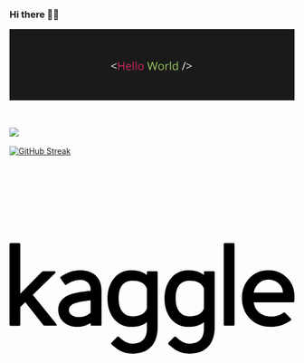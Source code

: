 ### Hi there 👋✨

![](https://raw.githubusercontent.com/AashimaAhuja/AashimaAhuja/main/images/banner.png)


<p align="left">
<a href="http://linkedin.com/in/mohamedsaadmoustafa" target="blank"><img align="center" src="https://cliply.co/wp-content/uploads/2021/02/372102050_LINKEDIN_ICON_TRANSPARENT_1080.gif" alt="" height="30" /></a><a href="https://kaggle.com/iimohamedsaad" target="blank"><img align="center" src="https://assets.datacamp.com/production/course_835/shields/original/kaggle-scripts-design_datacamp.png?1477576468" alt="" height="30" /></a><a href="@mohamedsaadmoustafa@gmail.com" target="blank"><img align="center" src="https://www.shareicon.net/data/512x512/2017/03/20/881283_social-media-icon_512x512.png" alt="" height="30" /></a>
</p>
<img src="https://github-readme-stats.vercel.app/api?username=mohamedsaadmoustafa&show_icons=true&theme=ADD_THEME_HERE" width="400">

[![GitHub Streak](https://github-readme-streak-stats.herokuapp.com?user=mohamedsaadmoustafa&theme=dark&hide_border=true&date_format=M%20j%5B%2C%20Y%5D&background=16171E00)](https://git.io/streak-stats)
<svg role="img" viewBox="0 0 24 24" xmlns="http://www.w3.org/2000/svg"><title>Kaggle</title><path d="M.1025 7.3475c-.0681 0-.1022.0341-.1022.102v6.752c0 .0681.034.1022.1022.1022h.7049c.068 0 .1022-.034.1022-.1023v-1.481l.4187-.3985 1.5016 1.91c.041.0477.0884.0716.143.0716h.9091c.0476 0 .0748-.0135.0817-.0407.0135-.041.0066-.075-.0206-.1023l-1.9816-2.4618 1.9002-1.8384c.0204-.0205.0237-.051.01-.092-.0137-.0339-.0408-.051-.0816-.051h-.9398c-.0477 0-.0953.024-.143.0716L.9096 11.607V7.4496c0-.0679-.0342-.102-.1022-.102zm18.0417 0c-.068 0-.102.0341-.102.102v6.752c0 .0681.034.102.102.102h.705c.068 0 .102-.034.102-.102v-6.752c0-.068-.034-.102-.102-.102zM5.961 9.6254c-.5653 0-1.11.1806-1.6343.5415-.0545.0545-.0648.102-.0307.143l.3676.5208c.0272.0477.0717.0545.133.0204.3948-.2722.783-.4086 1.1644-.4086.2927 0 .5158.0886.669.2656.1532.1771.2197.3917.1992.6436-.6606.0681-1.1545.1495-1.4813.245-.8308.2383-1.2461.6913-1.2461 1.3586 0 .4222.1533.7695.4598 1.0419.3132.2654.6845.3982 1.1134.3982.4698 0 .8545-.1125 1.1542-.3372v.1432c0 .0682.0374.102.1123.102h.7048c.068 0 .102-.0338.102-.102V11.372c0-.6604-.2245-1.1406-.6739-1.4403-.3065-.2043-.6776-.3063-1.1134-.3063zm4.3225 0c-.6742 0-1.195.2622-1.5627.7865-.3133.4359-.4699.9671-.4699 1.5936 0 .6604.1634 1.2087.4903 1.6444.3744.4972.892.7455 1.5526.7455.5313 0 .9567-.1327 1.2768-.3982v.531c0 .858-.4122 1.287-1.236 1.287-.361 0-.732-.1907-1.1132-.572a.098.098 0 00-.0716-.0306c-.034 0-.0613.0102-.0817.0307l-.4802.48c-.0408.0613-.0375.1124.0103.1532.1361.1157.2554.2129.3576.2911.102.0783.1905.1413.2656.189.354.1975.7284.2961 1.1235.2961.6808 0 1.207-.1925 1.5781-.577.3711-.3848.5567-.9484.5567-1.6903V9.8196c0-.068-.034-.102-.102-.102h-.705c-.0682 0-.1021.034-.1021.102v.2043c-.3471-.2657-.7763-.3985-1.287-.3985zm4.8021 0c-.6742 0-1.195.2622-1.5627.7865-.3132.4359-.4699.9671-.4699 1.5936 0 .6604.1633 1.2087.4903 1.6444.3744.4972.892.7455 1.5526.7455.5311 0 .9566-.1327 1.2768-.3982v.531c0 .858-.4122 1.287-1.236 1.287-.361 0-.732-.1907-1.1133-.572a.098.098 0 00-.0716-.0306c-.034 0-.0612.0102-.0816.0307l-.48.48c-.0409.0613-.0376.1124.01.1532.1363.1157.2555.2129.3576.2911.1021.0783.1906.1413.2657.189.354.1975.7285.2961 1.1237.2961.6808 0 1.2068-.1925 1.5781-.577.371-.3848.5565-.9484.5565-1.6903V9.8196c0-.068-.034-.102-.102-.102h-.7049c-.0682 0-.1022.034-.1022.102v.2043c-.3474-.2657-.7763-.3985-1.287-.3985zm6.7457 0c-.6537 0-1.185.211-1.5936.6332-.4427.4632-.664 1.0283-.664 1.6956 0 .7083.225 1.2905.6743 1.7467.463.463 1.042.6945 1.7366.6945.6467 0 1.2154-.1838 1.7057-.5515.0545-.041.0545-.0884 0-.143l-.4802-.4903c-.041-.0409-.0919-.0409-.1533 0-.2998.2112-.6368.3167-1.0112.3167-.4222 0-.7729-.119-1.052-.3576-.2452-.2248-.3882-.5038-.429-.8375h3.3197c.0679 0 .1022-.0341.1022-.1023l.01-.2244c.0341-.6878-.1668-1.26-.6025-1.7162-.4224-.4426-.9432-.664-1.5627-.664zm-.0206.7865c.3268 0 .6062.1056.8377.3166.2452.211.371.4734.378.7865h-2.4618c.0613-.3269.2077-.5925.4392-.7968.2313-.2042.5004-.3063.8069-.3063zm-11.4249.102c.6196 0 1.0146.2181 1.1848.6538v1.6854c-.1702.4358-.5755.6538-1.2155.6538-.3133 0-.5687-.0986-.7661-.2963-.2656-.2518-.3983-.6538-.3983-1.2053 0-.9941.3984-1.4914 1.1951-1.4914zm4.802 0c.6196 0 1.0148.2181 1.1851.6538h-.0002v1.6854c-.1703.4358-.5755.6538-1.2155.6538-.3132 0-.5686-.0986-.7661-.2963-.2655-.2518-.3983-.6538-.3983-1.2053 0-.9941.3983-1.4914 1.195-1.4914zm-8.3586 1.6547v1.0215c-.286.286-.6675.412-1.1441.3779-.1703-.0135-.32-.0663-.4493-.1582-.1294-.0919-.2045-.2129-.2249-.3627-.0341-.2657.1158-.47.4495-.6129.2452-.1088.7013-.1974 1.3688-.2656z"/></svg>
